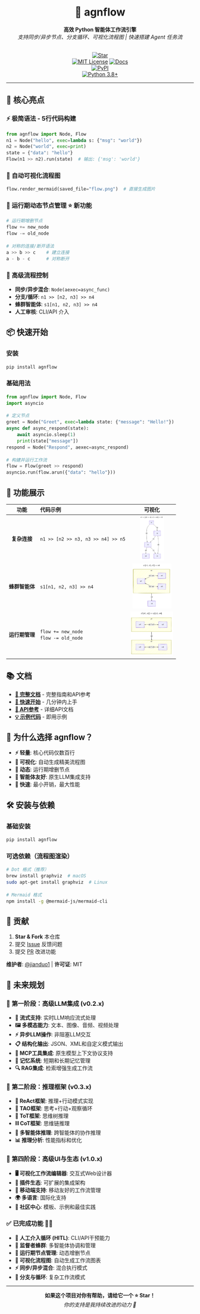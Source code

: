 <div align="center">
  <h1>🚀 agnflow</h1>
  <strong>高效 Python 智能体工作流引擎</strong>
  <br>
  <em>支持同步/异步节点、分支循环、可视化流程图 | 快速搭建 Agent 任务流</em>
  <br><br>
  
  [![Star](https://img.shields.io/github/stars/jianduo1/agnflow?style=social)](https://github.com/jianduo1/agnflow)  
  [![MIT License](https://img.shields.io/badge/License-MIT-yellow.svg)](LICENSE) 
  [![Docs](https://img.shields.io/badge/docs-latest-blue.svg)](https://jianduo1.github.io/agnflow/)  
  [![PyPI](https://img.shields.io/badge/pypi-v0.1.4-blue.svg)](https://pypi.org/project/agnflow/)  
  [![Python 3.8+](https://img.shields.io/badge/python-3.8+-blue.svg)](https://www.python.org/downloads/)
</div>

---

## 🎯 核心亮点

### ⚡ **极简语法 - 5行代码构建**
```python
from agnflow import Node, Flow
n1 = Node("hello", exec=lambda s: {"msg": "world"})
n2 = Node("world", exec=print)
state = {"data": "hello"}
Flow(n1 >> n2).run(state)  # 输出: {'msg': 'world'}
```

### 🎨 **自动可视化流程图**
```python
flow.render_mermaid(saved_file="flow.png")  # 直接生成图片
```

### 🔄 **运行期动态节点管理** ⭐️ **新功能**
```python
# 运行期增删节点
flow += new_node
flow -= old_node

# 对称的连接/断开语法
a >> b >> c    # 建立连接
a - b - c      # 对称断开
```

### 🚀 **高级流程控制**
- **同步/异步混合**: `Node(aexec=async_func)`
- **分支/循环**: `n1 >> [n2, n3] >> n4`
- **蜂群智能体**: `s1[n1, n2, n3] >> n4`
- **人工审核**: CLI/API 介入

## 📦 快速开始

### 安装
```bash
pip install agnflow
```

### 基础用法
```python
from agnflow import Node, Flow
import asyncio

# 定义节点
greet = Node("Greet", exec=lambda state: {"message": "Hello!"})
async def async_respond(state):
    await asyncio.sleep(1)
    print(state["message"])
respond = Node("Respond", aexec=async_respond)

# 构建并运行工作流
flow = Flow(greet >> respond)
asyncio.run(flow.arun({"data": "hello"}))
```

## 🎨 功能展示

| 功能 | 代码示例 | 可视化 |
|:----:|:---------|:------:|
| **复杂连接** | `n1 >> [n2 >> n3, n3 >> n4] >> n5` | <img src="https://raw.githubusercontent.com/jianduo1/agnflow/main/assets/node_mermaid.png" height="120" alt="复杂连接"> |
| **蜂群智能体** | `s1[n1, n2, n3] >> n4` | <img src="https://raw.githubusercontent.com/jianduo1/agnflow/main/assets/supervisor_mermaid.png" height="120" alt="蜂群智能体"> |
| **运行期管理** | `flow += new_node`<br>`flow -= old_node` | <img src="https://raw.githubusercontent.com/jianduo1/agnflow/main/assets/swarm_mermaid3.png" height="120" alt="运行期管理"> |

## 📚 文档

- **[📖 完整文档](https://jianduo1.github.io/agnflow/)** - 完整指南和API参考
- **[🚀 快速开始](https://jianduo1.github.io/agnflow/getting-started/)** - 几分钟内上手
- **[🔧 API参考](https://jianduo1.github.io/agnflow/api/)** - 详细API文档
- **[💡 示例代码](https://github.com/jianduo1/agnflow/tree/main/examples)** - 即用示例

## 🎯 为什么选择 agnflow？

- **⚡ 轻量**: 核心代码仅数百行
- **🎨 可视化**: 自动生成精美流程图
- **🔄 动态**: 运行期增删节点
- **🤖 智能体友好**: 原生LLM集成支持
- **🚀 快速**: 最小开销，最大性能

## 🛠️ 安装与依赖

### 基础安装
```bash
pip install agnflow
```

### 可选依赖（流程图渲染）
```bash
# Dot 格式（推荐）
brew install graphviz  # macOS
sudo apt-get install graphviz  # Linux

# Mermaid 格式
npm install -g @mermaid-js/mermaid-cli
```

## 🤝 贡献

1. **Star & Fork** 本仓库
2. 提交 [Issue](https://github.com/jianduo1/agnflow/issues) 反馈问题
3. 提交 [PR](https://github.com/jianduo1/agnflow/pulls) 改进功能

**维护者**: [@jianduo1](https://github.com/jianduo1) | **许可证**: MIT


## 🔮 未来规划

### 🧠 **第一阶段：高级LLM集成 (v0.2.x)**
- **🔄 流式支持**: 实时LLM响应流式处理
- **🖼️ 多模态能力**: 文本、图像、音频、视频处理
- **⚡ 异步LLM操作**: 非阻塞LLM交互
- **📋 结构化输出**: JSON、XML和自定义模式输出
- **🔗 MCP工具集成**: 原生模型上下文协议支持
- **💾 记忆系统**: 短期和长期记忆管理
- **🔍 RAG集成**: 检索增强生成工作流

### 🤔 **第二阶段：推理框架 (v0.3.x)**
- **🔗 ReAct框架**: 推理+行动模式实现
- **🔄 TAO框架**: 思考+行动+观察循环
- **🌳 ToT框架**: 思维树推理
- **⛓️ CoT框架**: 思维链推理
- **🎯 多智能体推理**: 跨智能体的协作推理
- **📊 推理分析**: 性能指标和优化
<!-- 
### 🌐 **第三阶段：企业级与云原生 (v0.4.x)**
- **☁️ 云部署**: 一键部署到主流平台
- **🔄 分布式执行**: 多机工作流编排
- **📈 自动扩缩容**: 动态资源分配
- **🔐 企业安全**: SSO、LDAP和合规功能
- **📊 高级监控**: 实时工作流分析 
-->

### 🎨 **第四阶段：高级UI与生态 (v1.0.x)**
- **🖥️ 可视化工作流编辑器**: 交互式Web设计器
- **🔌 插件生态**: 可扩展的集成架构
- **📱 移动端支持**: 移动友好的工作流管理
- **🌍 多语言**: 国际化支持
- **🤝 社区中心**: 模板、示例和最佳实践

### ✅ **已完成功能** 👏🏻
- **👥 人工介入循环 (HITL)**: CLI/API干预能力
- **🐝 监督者蜂群**: 多智能体协调和管理
- **🔄 运行期节点管理**: 动态增删节点
- **🎨 可视化流程图**: 自动生成工作流图表
- **⚡ 同步/异步混合**: 混合执行模式
- **🌿 分支与循环**: 复杂工作流模式 

---

<div align="center">
  <strong>如果这个项目对你有帮助，请给它一个 ⭐️ Star！</strong>
  <br>
  <em>你的支持是我持续改进的动力 💪</em>
</div>